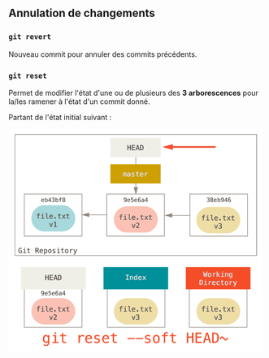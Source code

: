 ## Annulation de changements

### `git revert`

Nouveau commit pour annuler des commits précédents.

### `git reset`

Permet de modifier l'état d'une ou de plusieurs des **3 arborescences** pour la/les ramener à l'état d'un commit donné.

Partant de l'état initial suivant :

<img src="https://github.com/sgrasland/documentation/blob/main/git/resources/git-reset-0.png" alt="Etat initial du repository" width="500"/>
